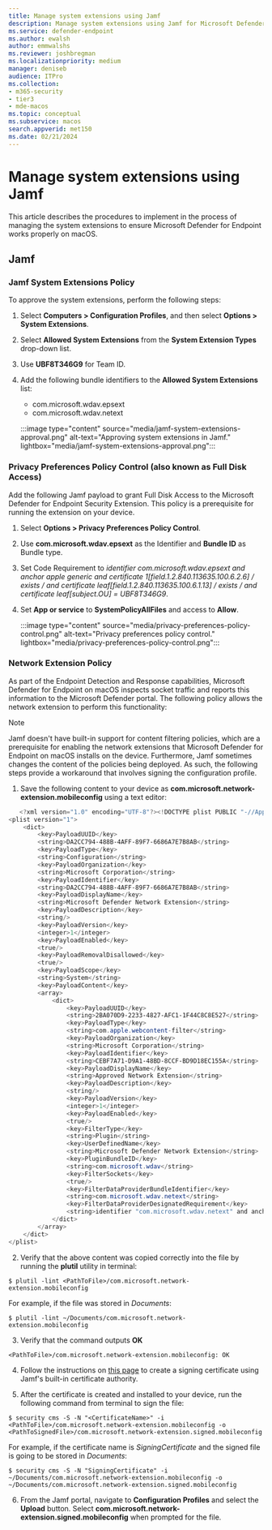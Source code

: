 ```yaml
---
title: Manage system extensions using Jamf
description: Manage system extensions using Jamf for Microsoft Defender for Endpoint to work properly on macOS.
ms.service: defender-endpoint
ms.author: ewalsh
author: emmwalshs
ms.reviewer: joshbregman
ms.localizationpriority: medium
manager: deniseb
audience: ITPro
ms.collection: 
- m365-security
- tier3
- mde-macos
ms.topic: conceptual
ms.subservice: macos
search.appverid: met150
ms.date: 02/21/2024
---
```


# Manage system extensions using Jamf

This article describes the procedures to implement in the process of managing the system extensions to ensure Microsoft Defender for Endpoint works properly on macOS.

## Jamf

### Jamf System Extensions Policy

To approve the system extensions, perform the following steps:

1. Select **Computers > Configuration Profiles**, and then select **Options > System Extensions**.

2. Select **Allowed System Extensions** from the **System Extension Types** drop-down list.

3. Use **UBF8T346G9** for Team ID.

4. Add the following bundle identifiers to the **Allowed System Extensions** list:

   - com.microsoft.wdav.epsext
   - com.microsoft.wdav.netext
    
    :::image type="content" source="media/jamf-system-extensions-approval.png" alt-text="Approving system extensions in Jamf." lightbox="media/jamf-system-extensions-approval.png":::

### Privacy Preferences Policy Control (also known as Full Disk Access)

Add the following Jamf payload to grant Full Disk Access to the Microsoft Defender for Endpoint Security Extension. This policy is a prerequisite for running the extension on your device.

1. Select **Options > Privacy Preferences Policy Control**.

2. Use **com.microsoft.wdav.epsext** as the Identifier and **Bundle ID** as Bundle type.

3. Set Code Requirement to **identifier com.microsoft.wdav.epsext and anchor apple generic and certificate 1[field.1.2.840.113635.100.6.2.6] /* exists */ and certificate leaf[field.1.2.840.113635.100.6.1.13] /* exists */ and certificate leaf[subject.OU] = UBF8T346G9**.

4. Set **App or service** to **SystemPolicyAllFiles** and access to **Allow**.

   :::image type="content" source="media/privacy-preferences-policy-control.png" alt-text="Privacy preferences policy control." lightbox="media/privacy-preferences-policy-control.png":::

### Network Extension Policy

As part of the Endpoint Detection and Response capabilities, Microsoft Defender for Endpoint on macOS inspects socket traffic and reports this information to the Microsoft Defender portal. The following policy allows the network extension to perform this functionality:

> [!NOTE]
> Jamf doesn't have built-in support for content filtering policies, which are a prerequisite for enabling the network extensions that Microsoft Defender for Endpoint on macOS installs on the device. Furthermore, Jamf sometimes changes the content of the policies being deployed. As such, the following steps provide a workaround that involves signing the configuration profile.

1. Save the following content to your device as **com.microsoft.network-extension.mobileconfig** using a text editor:

```powershell
   <?xml version="1.0" encoding="UTF-8"?><!DOCTYPE plist PUBLIC "-//Apple//DTD PLIST 1.0//EN" "http://www.apple.com/DTDs/PropertyList-1.0.dtd">
<plist version="1">
    <dict>
        <key>PayloadUUID</key>
        <string>DA2CC794-488B-4AFF-89F7-6686A7E7B8AB</string>
        <key>PayloadType</key>
        <string>Configuration</string>
        <key>PayloadOrganization</key>
        <string>Microsoft Corporation</string>
        <key>PayloadIdentifier</key>
        <string>DA2CC794-488B-4AFF-89F7-6686A7E7B8AB</string>
        <key>PayloadDisplayName</key>
        <string>Microsoft Defender Network Extension</string>
        <key>PayloadDescription</key>
        <string/>
        <key>PayloadVersion</key>
        <integer>1</integer>
        <key>PayloadEnabled</key>
        <true/>
        <key>PayloadRemovalDisallowed</key>
        <true/>
        <key>PayloadScope</key>
        <string>System</string>
        <key>PayloadContent</key>
        <array>
            <dict>
                <key>PayloadUUID</key>
                <string>2BA070D9-2233-4827-AFC1-1F44C8C8E527</string>
                <key>PayloadType</key>
                <string>com.apple.webcontent-filter</string>
                <key>PayloadOrganization</key>
                <string>Microsoft Corporation</string>
                <key>PayloadIdentifier</key>
                <string>CEBF7A71-D9A1-48BD-8CCF-BD9D18EC155A</string>
                <key>PayloadDisplayName</key>
                <string>Approved Network Extension</string>
                <key>PayloadDescription</key>
                <string/>
                <key>PayloadVersion</key>
                <integer>1</integer>
                <key>PayloadEnabled</key>
                <true/>
                <key>FilterType</key>
                <string>Plugin</string>
                <key>UserDefinedName</key>
                <string>Microsoft Defender Network Extension</string>
                <key>PluginBundleID</key>
                <string>com.microsoft.wdav</string>
                <key>FilterSockets</key>
                <true/>
                <key>FilterDataProviderBundleIdentifier</key>
                <string>com.microsoft.wdav.netext</string>
                <key>FilterDataProviderDesignatedRequirement</key>
                <string>identifier "com.microsoft.wdav.netext" and anchor apple generic and certificate 1[field.1.2.840.113635.100.6.2.6] /* exists */ and certificate leaf[field.1.2.840.113635.100.6.1.13] /* exists */ and certificate leaf[subject.OU] = UBF8T346G9</string>
            </dict>
        </array>
    </dict>
</plist>
```

2. Verify that the above content was copied correctly into the file by running the **plutil** utility in terminal:

```BashCopy
$ plutil -lint <PathToFile>/com.microsoft.network-extension.mobileconfig
```

For example, if the file was stored in *Documents*:

```BashCopy
$ plutil -lint ~/Documents/com.microsoft.network-extension.mobileconfig
```

3. Verify that the command outputs **OK**

```BashCopy
<PathToFile>/com.microsoft.network-extension.mobileconfig: OK
```

4. Follow the instructions on [this page](https://learn.jamf.com/bundle/technical-articles/page/Welcome.html) to create a signing certificate using Jamf's built-in certificate authority.

5. After the certificate is created and installed to your device, run the following command from terminal to sign the file:

```BashCopy
$ security cms -S -N "<CertificateName>" -i <PathToFile>/com.microsoft.network-extension.mobileconfig -o <PathToSignedFile>/com.microsoft.network-extension.signed.mobileconfig
```

For example, if the certificate name is *SigningCertificate* and the signed file is going to be stored in *Documents*:

```BashCopy
$ security cms -S -N "SigningCertificate" -i ~/Documents/com.microsoft.network-extension.mobileconfig -o ~/Documents/com.microsoft.network-extension.signed.mobileconfig
```

6. From the Jamf portal, navigate to **Configuration Profiles** and select the **Upload** button. Select **com.microsoft.network-extension.signed.mobileconfig** when prompted for the file.

